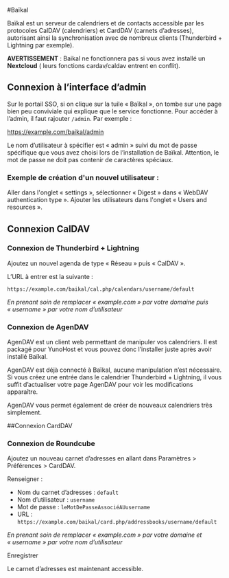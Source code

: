 #Baïkal

Baïkal est un serveur de calendriers et de contacts accessible par les protocoles CalDAV (calendriers) et CardDAV (carnets d’adresses), autorisant ainsi la synchronisation avec de nombreux clients (Thunderbird + Lightning par exemple).

**AVERTISSEMENT** : Baikal ne fonctionnera pas si vous avez installé un **Nextcloud** ( leurs fonctions cardav/caldav entrent en conflit).

## Connexion à l’interface d’admin
Sur le portail SSO, si on clique sur la tuile « Baïkal », on tombe sur une page bien peu conviviale qui explique que le service fonctionne. Pour accéder à l’admin, il faut rajouter `/admin`. Par exemple :

https://example.com/baikal/admin

Le nom d’utilisateur à spécifier est « admin » suivi du mot de passe spécifique que vous avez choisi lors de l’installation de Baïkal. Attention, le mot de passe ne doit pas contenir de caractères spéciaux.

### Exemple de création d'un nouvel utilisateur :

Aller dans l'onglet « settings », sélectionner « Digest » dans « WebDAV authentication type ». 
Ajouter les utilisateurs dans  l'onglet « Users and  resources ».

## Connexion CalDAV

### Connexion de Thunderbird + Lightning

Ajoutez un nouvel agenda de type « Réseau » puis « CalDAV ».

L’URL à entrer est la suivante :

`https://example.com/baikal/cal.php/calendars/username/default`

*En prenant soin de remplacer « example.com » par votre domaine puis « username » par votre nom d’utilisateur*

### Connexion de AgenDAV

AgenDAV est un client web permettant de manipuler vos calendriers. Il est packagé pour YunoHost et vous pouvez donc l’installer juste après avoir installé Baïkal.

AgenDAV est déjà connecté à Baïkal, aucune manipulation n’est nécessaire. Si vous créez une entrée dans le calendrier Thunderbird + Lightning, il vous suffit d’actualiser votre page AgenDAV pour voir les modifications apparaître.

AgenDAV vous permet également de créer de nouveaux calendriers très simplement.

##Connexion CardDAV

### Connexion de Roundcube

Ajoutez un nouveau carnet d’adresses en allant dans Paramètres > Préférences > CardDAV.

Renseigner :
* Nom du carnet d’adresses : `default`
* Nom d’utilisateur : `username`
* Mot de passe : `leMotDePasseAssociéAUusername`
* URL : `https://example.com/baikal/card.php/addressbooks/username/default`

*En prenant soin de remplacer « example.com » par votre domaine et « username » par votre nom d’utilisateur*

Enregistrer

Le carnet d’adresses est maintenant accessible.
